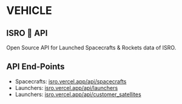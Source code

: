 # VEHICLE
## ISRO 🚀 API 
 Open Source API for Launched Spacecrafts & Rockets data of ISRO.
 

## API End-Points
* Spacecrafts: [isro.vercel.app/api/spacecrafts](#isro.vercel.app/api/spacecrafts)
* Launchers: [isro.vercel.app/api/launchers](#isro.vercel.app/api/launchers)
* Launchers: [isro.vercel.app/api/customer_satellites](#isro.vercel.app/api/customer_satellites)
